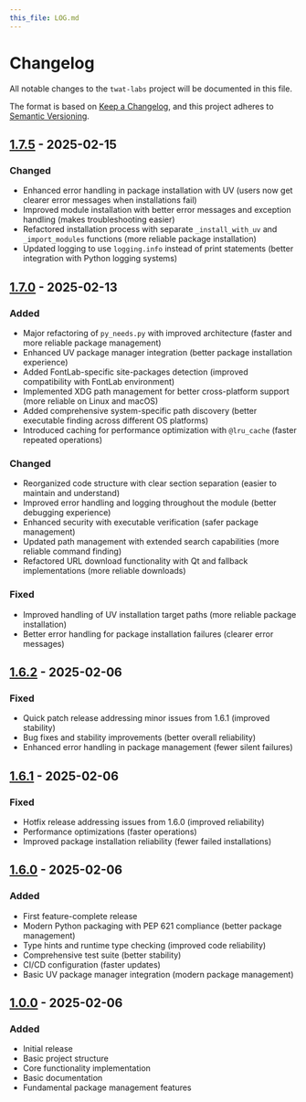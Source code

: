 ```yaml
---
this_file: LOG.md
---
```


# Changelog

All notable changes to the `twat-labs` project will be documented in this file.

The format is based on [Keep a Changelog](https://keepachangelog.com/en/1.1.0/),
and this project adheres to [Semantic Versioning](https://semver.org/spec/v2.0.0.html).

## [1.7.5] - 2025-02-15

### Changed

- Enhanced error handling in package installation with UV (users now get clearer error messages when installations fail)
- Improved module installation with better error messages and exception handling (makes troubleshooting easier)
- Refactored installation process with separate `_install_with_uv` and `_import_modules` functions (more reliable package installation)
- Updated logging to use `logging.info` instead of print statements (better integration with Python logging systems)

## [1.7.0] - 2025-02-13

### Added

- Major refactoring of `py_needs.py` with improved architecture (faster and more reliable package management)
- Enhanced UV package manager integration (better package installation experience)
- Added FontLab-specific site-packages detection (improved compatibility with FontLab environment)
- Implemented XDG path management for better cross-platform support (more reliable on Linux and macOS)
- Added comprehensive system-specific path discovery (better executable finding across different OS platforms)
- Introduced caching for performance optimization with `@lru_cache` (faster repeated operations)

### Changed

- Reorganized code structure with clear section separation (easier to maintain and understand)
- Improved error handling and logging throughout the module (better debugging experience)
- Enhanced security with executable verification (safer package management)
- Updated path management with extended search capabilities (more reliable command finding)
- Refactored URL download functionality with Qt and fallback implementations (more reliable downloads)

### Fixed

- Improved handling of UV installation target paths (more reliable package installation)
- Better error handling for package installation failures (clearer error messages)

## [1.6.2] - 2025-02-06

### Fixed

- Quick patch release addressing minor issues from 1.6.1 (improved stability)
- Bug fixes and stability improvements (better overall reliability)
- Enhanced error handling in package management (fewer silent failures)

## [1.6.1] - 2025-02-06

### Fixed

- Hotfix release addressing issues from 1.6.0 (improved reliability)
- Performance optimizations (faster operations)
- Improved package installation reliability (fewer failed installations)

## [1.6.0] - 2025-02-06

### Added

- First feature-complete release
- Modern Python packaging with PEP 621 compliance (better package management)
- Type hints and runtime type checking (improved code reliability)
- Comprehensive test suite (better stability)
- CI/CD configuration (faster updates)
- Basic UV package manager integration (modern package management)

## [1.0.0] - 2025-02-06

### Added

- Initial release
- Basic project structure
- Core functionality implementation
- Basic documentation
- Fundamental package management features

[1.7.5]: https://github.com/twardoch/twat-labs/compare/v1.7.0...v1.7.5
[1.7.0]: https://github.com/twardoch/twat-labs/compare/v1.6.2...v1.7.0
[1.6.2]: https://github.com/twardoch/twat-labs/compare/v1.6.1...v1.6.2
[1.6.1]: https://github.com/twardoch/twat-labs/compare/v1.6.0...v1.6.1
[1.6.0]: https://github.com/twardoch/twat-labs/compare/v1.0.0...v1.6.0
[1.0.0]: https://github.com/twardoch/twat-labs/releases/tag/v1.0.0 
